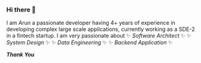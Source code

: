 <!--
**Arunv-Rvce/arunv-rvce** is a ✨ _special_ ✨ repository because its `README.md` (this file) appears on your GitHub profile.

Here are some ideas to get you started:

- 🔭 I’m currently working on ...
- 🌱 I’m currently learning ...
- 👯 I’m looking to collaborate on ...
- 🤔 I’m looking for help with ...
- 💬 Ask me about ...
- 📫 How to reach me: ...
- 😄 Pronouns: ...
- ⚡ Fun fact: ...
-->

### Hi there 👋
   I am Arun a passionate developer having 4+ years of experience in developing complex large scale applications, 
   currently working as a SDE-2 in a fintech startup.
   I am very passionate about
   ✨ _Software Architect_ ✨
   ✨ _System Design_ ✨
   ✨ _Data Engineering_ ✨
   ✨ _Backend Application_ ✨

    
___Thank You___
